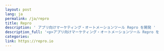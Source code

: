 ```yaml
---
layout: post
lang: ja
permalink: /ja/repro
title: Repro
description: ' アプリ向けマーケティング・オートメーションツール Repro を開発 '
description_full: '<p>アプリ向けマーケティング・オートメーションツール Repro を開発</p>'
categories: 
link: https://repro.io
---
```

